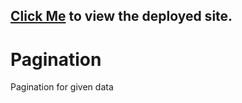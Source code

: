 ## [Click Me](https://pagination-sandeep.netlify.app/) to view the deployed site.
# Pagination
Pagination for given data
